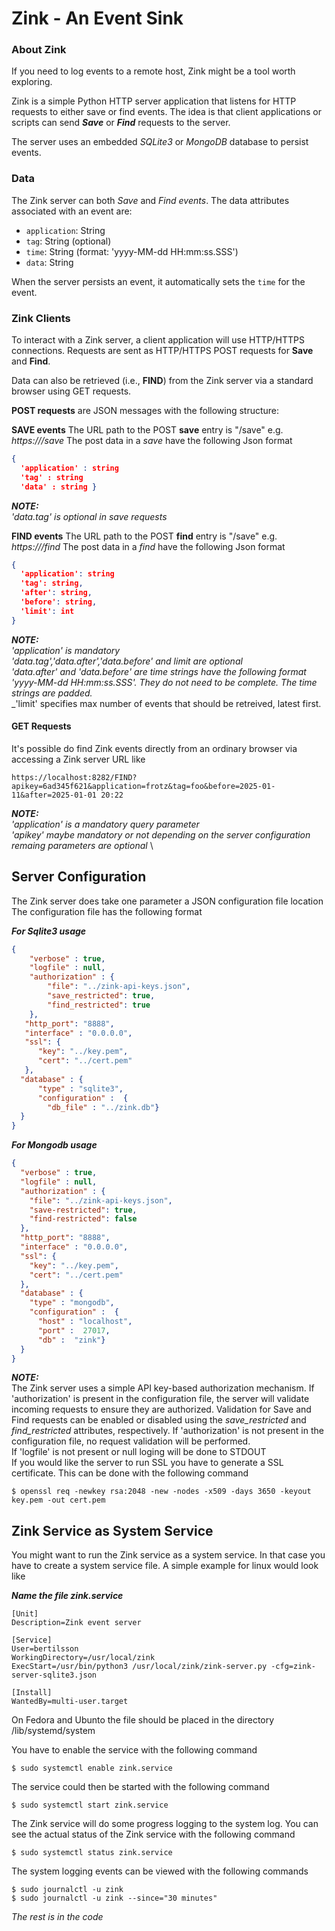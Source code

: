 # Zink - An Event Sink

### About Zink

If you need to log events to a remote host, Zink might be a tool worth exploring.

Zink is a simple Python HTTP server application that listens for HTTP requests to either save or find events. The idea is that client applications or scripts can send **_Save_** or **_Find_** requests to the server.

The server uses an embedded _SQLite3_ or _MongoDB_ database to persist events.

### Data

The Zink server can both _Save_ and _Find_ _events_. The data attributes associated with an event are:

- `application`: String
- `tag`: String (optional)
- `time`: String (format: 'yyyy-MM-dd HH:mm:ss.SSS')
- `data`: String

When the server persists an event, it automatically sets the `time` for the event.

### Zink Clients

To interact with a Zink server, a client application will use HTTP/HTTPS connections. Requests are sent as HTTP/HTTPS POST requests for **Save** and **Find**.

Data can also be retrieved (i.e., **FIND**) from the Zink server via a standard browser using GET requests.

**POST requests** are JSON messages with the following structure:



**SAVE events** 
The URL path to the POST **save** entry is "/save" e.g. _https://<host>/save_
The post data in a _save_ have the following Json format
```json
{
  'application' : string
  'tag' : string
  'data' : string }
```
**_NOTE:_** \
    _'data.tag' is optional in save requests_

**FIND events**
The URL path to the POST **find** entry is "/save" e.g. _https://<host>/find_
The post data in a _find_ have the following Json format
```json
{
  'application': string
  'tag': string,
  'after': string,
  'before': string,
  'limit': int
}
```
**_NOTE:_** \
_'application' is mandatory_\
_'data.tag','data.after','data.before' and limit are optional_\
_'data.after' and 'data.before' are time strings have the following format 'yyyy-MM-dd HH:mm:ss.SSS'. They do not need to be complete. The time strings are padded._\
_'limit' specifies max number of events that should be retreived, latest first.


#### GET Requests
It's possible do find Zink events directly from an ordinary browser via accessing a Zink server URL like
```
https://localhost:8282/FIND?apikey=6ad345f621&application=frotz&tag=foo&before=2025-01-11&after=2025-01-01 20:22
```
**_NOTE:_** \
_'application' is a mandatory query parameter_ \
_'apikey' maybe mandatory or not depending on the server configuration_ \
_remaing parameters are optional_ \


## Server Configuration

The Zink server does take one parameter a JSON configuration file location
The configuration file has the following format

**_For Sqlite3 usage_**

```json
{
    "verbose" : true,
    "logfile" : null,
    "authorization" : {
        "file": "../zink-api-keys.json",
        "save_restricted": true,
        "find_restricted": true
    },
   "http_port": "8888",
   "interface" : "0.0.0.0",
   "ssl": {
      "key": "../key.pem",
      "cert": "../cert.pem"
   },
  "database" : {
      "type" : "sqlite3",
      "configuration" :  {
        "db_file" : "../zink.db"}
  }
}
```


**_For Mongodb usage_**
```json
{
  "verbose" : true,
  "logfile" : null,
  "authorization" : {
    "file": "../zink-api-keys.json",
    "save-restricted": true,
    "find-restricted": false
  },
  "http_port": "8888",
  "interface" : "0.0.0.0",
  "ssl": {
    "key": "../key.pem",
    "cert": "../cert.pem"
  },
  "database" : {
    "type" : "mongodb",
    "configuration" :  {
      "host" : "localhost",
      "port" :  27017,
      "db" :  "zink"}
  }
}
```


**_NOTE:_**\
The Zink server uses a simple API key-based authorization mechanism. If 'authorization' is present in the configuration file, the server will validate incoming requests to ensure they are authorized.
Validation for Save and Find requests can be enabled or disabled using the _save_restricted_ and _find_restricted_ attributes, respectively.
If 'authorization' is not present in the configuration file, no request validation will be performed.\
If 'logfile' is not present or null loging will be done to STDOUT\
If you would like the server to run SSL you have to generate a SSL certificate. This can be done with the following command
```
$ openssl req -newkey rsa:2048 -new -nodes -x509 -days 3650 -keyout key.pem -out cert.pem
```

 ## Zink Service as System Service

You might want to run the Zink service as a system service. In that case you have to create a system service file.
A simple example for linux would look like

**_Name the file zink.service_**
```
[Unit]
Description=Zink event server

[Service]
User=bertilsson
WorkingDirectory=/usr/local/zink
ExecStart=/usr/bin/python3 /usr/local/zink/zink-server.py -cfg=zink-server-sqlite3.json

[Install]
WantedBy=multi-user.target
```

On Fedora and Ubunto the file should be placed in the directory 
/lib/systemd/system

You have to enable the service with the following command
```
$ sudo systemctl enable zink.service
```

The service could then be started with the following command 
```
$ sudo systemctl start zink.service
```

The Zink service will do some progress logging to the system log.
You can see the actual status of the Zink service with the following command
```
$ sudo systemctl status zink.service
```

The system logging events can be viewed with the following commands
```
$ sudo journalctl -u zink
$ sudo journalctl -u zink --since="30 minutes"
```

_The rest is in the code_






